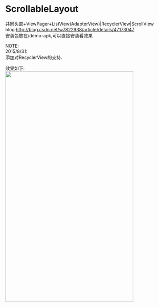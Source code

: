 # ScrollableLayout
共同头部+ViewPager+ListView(AdapterView)|RecyclerView|ScrollView    
blog:http://blog.csdn.net/w7822938/article/details/47173047  
安装包放在/demo-apk,可以直接安装看效果

NOTE:  
2015/8/31:  
添加对RecyclerView的支持.  

效果如下:  
<img width="400" height="720" src="https://github.com/cpoopc/ScrollableLayout/blob/master/image/preview.gif" />
